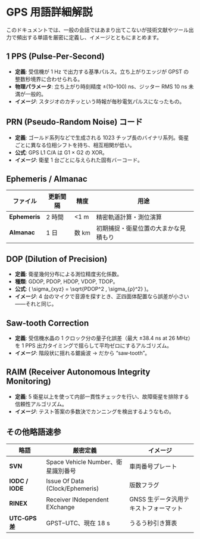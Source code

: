 # GPS 用語詳細解説
このドキュメントでは、一般の会話ではあまり出てこないが技術文献やツール出力で頻出する単語を厳密に定義し、イメージとともにまとめます。

## 1 PPS (Pulse‑Per‑Second)
- **定義**: 受信機が 1 Hz で出力する基準パルス。立ち上がりエッジが GPST の整数秒境界に合わせられる。  
- **物理パラメータ**: 立ち上がり時刻精度 ±(10–100) ns、ジッター RMS 10 ns 未満が一般的。  
- **イメージ**: スタジオのカチッという時報が毎秒電気パルスになったもの。

## PRN (Pseudo‑Random Noise) コード
- **定義**: ゴールド系列などで生成される 1023 チップ長のバイナリ系列。衛星ごとに異なる位相シフトを持ち、相互相関が低い。  
- **公式**: GPS L1 C/A は G1 × G2 の XOR。  
- **イメージ**: 衛星 1 台ごとに与えられた固有バーコード。

## Ephemeris / Almanac
| ファイル | 更新間隔 | 精度 | 用途 |
|----------|---------|------|------|
| **Ephemeris** | 2 時間 | <1 m | 精密軌道計算・測位演算 |
| **Almanac** | 1 日 | 数 km | 初期捕捉・衛星位置の大まかな見積もり |

## DOP (Dilution of Precision)
- **定義**: 衛星幾何分布による測位精度劣化係数。  
- **種類**: GDOP, PDOP, HDOP, VDOP, TDOP。  
- **公式**: \( \sigma_{xyz} = \sqrt{PDOP^2 \, \sigma_{ρ}^2} \)。  
- **イメージ**: 4 台のマイクで音源を探すとき、正四面体配置なら誤差が小さい――それと同じ。

## Saw‑tooth Correction
- **定義**: 受信機水晶の 1 クロック分の量子化誤差（最大 ±38.4 ns at 26 MHz）を 1 PPS 出力タイミングで揺らして平均ゼロにするアルゴリズム。  
- **イメージ**: 階段状に揺れる鋸歯波 → だから “saw‑tooth”。

## RAIM (Receiver Autonomous Integrity Monitoring)
- **定義**: 5 衛星以上を使って内部一貫性チェックを行い、故障衛星を排除する信頼性アルゴリズム。  
- **イメージ**: テスト答案の多数決でカンニングを検出するようなもの。

## その他略語速参
| 略語 | 厳密定義 | イメージ |
|------|----------|----------|
| **SVN** | Space Vehicle Number、衛星識別番号 | 車両番号プレート |
| **IODC / IODE** | Issue Of Data (Clock/Ephemeris) | 版数フラグ |
| **RINEX** | Receiver INdependent EXchange | GNSS 生データ汎用テキストフォーマット |
| **UTC‑GPS 差** | GPST−UTC、現在 18 s | うるう秒引き算表 |

